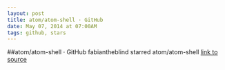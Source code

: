 ```yaml
---
layout: post
title: atom/atom-shell · GitHub
date: May 07, 2014 at 07:00AM
tags: github, stars
---
```

##atom/atom-shell · GitHub
fabiantheblind starred atom/atom-shell
[link to source](http://ift.tt/1if93qQ) 
